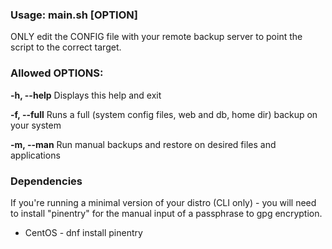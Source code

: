 ### Usage: main.sh [OPTION]

ONLY edit the CONFIG file with your remote backup server to point the script to the correct target.
 
### Allowed OPTIONS:

**-h, --help**      Displays this help and exit

**-f, --full**      Runs a full (system config files, web and db, home dir) backup on your system

**-m, --man**       Run manual backups and restore on desired files and applications

### Dependencies
If you're running a minimal version of your distro (CLI only) - you will need to install "pinentry" for the manual input of a passphrase to gpg encryption.

* CentOS - dnf install pinentry
